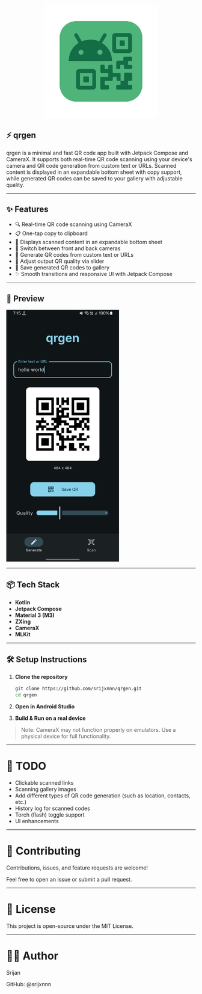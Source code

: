 <div style="text-align: center;"><img src="preview/qrgen-splash.png" width="300" alt="grgen-logo"></div>

## ⚡ qrgen

qrgen is a minimal and fast QR code app built with Jetpack Compose and CameraX. It supports both real-time QR code scanning using your device's camera and QR code generation from custom text or URLs. Scanned content is displayed in an expandable bottom sheet with copy support, while generated QR codes can be saved to your gallery with adjustable quality.

---

## ✨ Features

- 🔍 Real-time QR code scanning using CameraX
- 📋 One-tap copy to clipboard
- 🧾 Displays scanned content in an expandable bottom sheet
- 🔁 Switch between front and back cameras
- 🧪 Generate QR codes from custom text or URLs
- 🎨 Adjust output QR quality via slider
- 💾 Save generated QR codes to gallery
- ✨ Smooth transitions and responsive UI with Jetpack Compose

---

## 📸 Preview

<img src="preview/demo1.jpg" width="300" alt="QRGen Demo" />

---

## 📦 Tech Stack

- **Kotlin**
- **Jetpack Compose**
- **Material 3 (M3)**
- **ZXing**
- **CameraX**
- **MLKit**

---

## 🛠️ Setup Instructions

1. **Clone the repository**
   ```bash
   git clone https://github.com/srijxnnn/qrgen.git
   cd qrgen
   ```

2. **Open in Android Studio**

3. **Build & Run on a real device**

> Note: CameraX may not function properly on emulators. Use a physical device for full functionality.

---

# 🚧 TODO

- Clickable scanned links
- Scanning gallery images
- Add different types of QR code generation (such as location, contacts, etc.)
- History log for scanned codes
- Torch (flash) toggle support
- UI enhancements

---

# 🤝 Contributing
Contributions, issues, and feature requests are welcome!

Feel free to open an issue or submit a pull request.

---

# 📄 License
This project is open-source under the MIT License.

---

# 🙋‍♂️ Author
Srijan

GitHub: @srijxnnn

